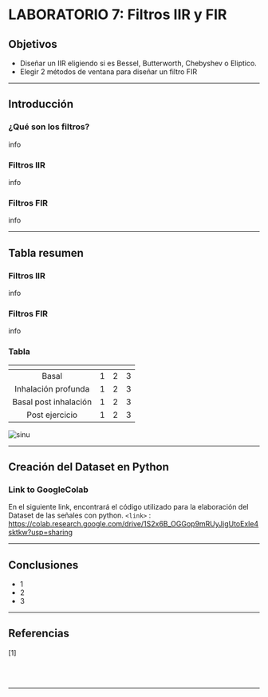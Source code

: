 # **LABORATORIO 7: Filtros IIR y FIR**

## **Objetivos**

- Diseñar un IIR eligiendo si es Bessel, Butterworth, Chebyshev o Eliptico.
- Elegir 2 métodos de ventana para diseñar un filtro FIR

***
## **Introducción**

### ¿Qué son los filtros?
info

### Filtros IIR
info

### Filtros FIR
info

***

## **Tabla resumen**
### Filtros IIR
info

### Filtros FIR
info

### Tabla
| <!-- -->      | <!-- -->        |<!-- -->        |<!-- -->        |
|:-------------:|:---------------:|:---------------:|:---------------:|
| Basal        | 1        |2        |3        |
| Inhalación profunda        | 1        |2        |3        |
| Basal post inhalación        | 1        |2        |3        |
| Post ejercicio        | 1        |2        |3        |

![sinu](/Archivos/Estado%20basal%20p1.png)

***
## **Creación del Dataset en Python**

### Link to GoogleColab
En el siguiente link, encontrará el código utilizado para la elaboración del Dataset de las señales con python. 
`<link>` : https://colab.research.google.com/drive/1S2x6B_OGGop9mRUyJigUtoExle4sktkw?usp=sharing

***

## Conclusiones

- 1
- 2
- 3

***

## Referencias
[1]  
‌

‌
***





